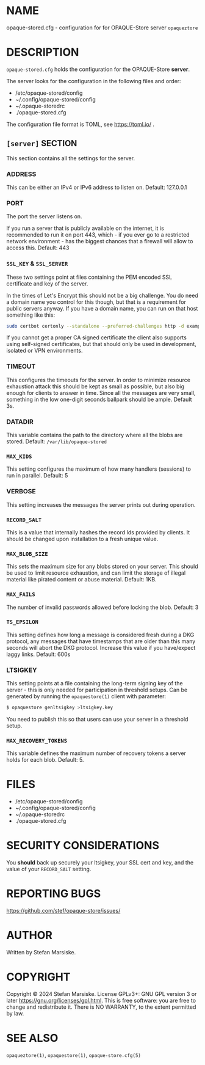 # NAME

opaque-stored.cfg - configuration for for OPAQUE-Store server `opaqueztore`

# DESCRIPTION

`opaque-stored.cfg` holds the configuration for the OPAQUE-Store
**server**.

The server looks for the configuration in the following files and order:

  - /etc/opaque-stored/config
  - ~/.config/opaque-stored/config
  - ~/.opaque-storedrc
  - ./opaque-stored.cfg

The configuration file format is TOML, see https://toml.io/ .

## `[server]` SECTION

This section contains all the settings for the server.

### ADDRESS

This can be either an IPv4 or IPv6 address to listen on. Default: 127.0.0.1

### PORT

The port the server listens on.

If you run a server that is publicly available on the internet, it is
recommended to run it on port 443, which - if you ever go to a restricted
network environment - has the biggest chances that a firewall will allow to
access this. Default: 443

### `SSL_KEY` & `SSL_SERVER`

These two settings point at files containing the PEM encoded SSL certificate
and key of the server.

In the times of Let's Encrypt this should not be a big challenge. You do need a
domain name you control for this though, but that is a requirement for public
servers anyway. If you have a domain name, you can run on that host something
like this:

```sh
sudo certbot certonly --standalone --preferred-challenges http -d example.com
```

If you cannot get a proper CA signed certificate the client also
supports using self-signed certificates, but that should only be used
in development, isolated or VPN environments.

### TIMEOUT

This configures the timeouts for the server. In order to minimize resource
exhaustion attack this should be kept as small as possible, but also big enough
for clients to answer in time. Since all the messages are very small, something
in the low one-digit seconds ballpark should be ample. Default 3s.

### DATADIR

This variable contains the path to the directory where all the blobs are
stored. Default: `/var/lib/opaque-stored`

### `MAX_KIDS`

This setting configures the maximum of how many handlers (sessions) to run in
parallel. Default: 5

### VERBOSE

This setting increases the messages the server prints out during operation.

### `RECORD_SALT`

This is a value that internally hashes the record Ids provided by clients. It
should be changed upon installation to a fresh unique value.

### `MAX_BLOB_SIZE`

This sets the maximum size for any blobs stored on your server. This should be
used to limit resource exhaustion, and can limit the storage of illegal
material like pirated content or abuse material. Default: 1KB.

### `MAX_FAILS`

The number of invalid passwords allowed before locking the blob. Default: 3

### `TS_EPSILON`

This setting defines how long a message is considered fresh during a DKG
protocol, any messages that have timestamps that are older than this many
seconds will abort the DKG protocol. Increase this value if you have/expect
laggy links. Default: 600s

### LTSIGKEY

This setting points at a file containing the long-term signing key of the
server - this is only needed for participation in threshold setups. Can be
generated by running the `opaquestore(1)` client with parameter:

```sh
$ opaquestore genltsigkey >ltsigkey.key
```

You need to publish this so that users can use your server in a
threshold setup.

### `MAX_RECOVERY_TOKENS`

This variable defines the maximum number of recovery tokens a server holds for
each blob. Default: 5.

# FILES

  - /etc/opaque-stored/config
  - ~/.config/opaque-stored/config
  - ~/.opaque-storedrc
  - ./opaque-stored.cfg

# SECURITY CONSIDERATIONS

You **should** back up securely your ltsigkey, your SSL cert and key, and the
value of your `RECORD_SALT` setting.

# REPORTING BUGS

https://github.com/stef/opaque-store/issues/

# AUTHOR

Written by Stefan Marsiske.

# COPYRIGHT

Copyright © 2024 Stefan Marsiske.  License GPLv3+: GNU GPL version 3 or later <https://gnu.org/licenses/gpl.html>.
This is free software: you are free to change and redistribute it.  There is NO WARRANTY, to the extent permitted by law.

# SEE ALSO

`opaqueztore(1)`, `opaquestore(1)`, `opaque-store.cfg(5)`
